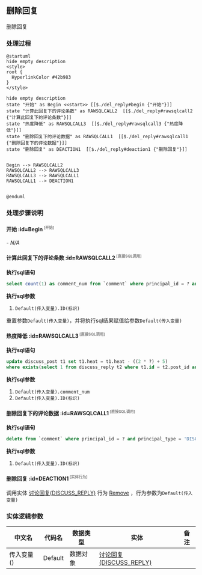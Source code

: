 ## 删除回复 <!-- {docsify-ignore-all} -->

   删除回复

### 处理过程

```plantuml
@startuml
hide empty description
<style>
root {
  HyperlinkColor #42b983
}
</style>

hide empty description
state "开始" as Begin <<start>> [[$./del_reply#begin {"开始"}]]
state "计算此回复下的评论条数" as RAWSQLCALL2  [[$./del_reply#rawsqlcall2 {"计算此回复下的评论条数"}]]
state "热度降低" as RAWSQLCALL3  [[$./del_reply#rawsqlcall3 {"热度降低"}]]
state "删除回复下的评论数据" as RAWSQLCALL1  [[$./del_reply#rawsqlcall1 {"删除回复下的评论数据"}]]
state "删除回复" as DEACTION1  [[$./del_reply#deaction1 {"删除回复"}]]


Begin --> RAWSQLCALL2
RAWSQLCALL2 --> RAWSQLCALL3
RAWSQLCALL3 --> RAWSQLCALL1
RAWSQLCALL1 --> DEACTION1


@enduml
```


### 处理步骤说明

#### 开始 :id=Begin<sup class="footnote-symbol"> <font color=gray size=1>[开始]</font></sup>



*- N/A*
#### 计算此回复下的评论条数 :id=RAWSQLCALL2<sup class="footnote-symbol"> <font color=gray size=1>[直接SQL调用]</font></sup>



<p class="panel-title"><b>执行sql语句</b></p>

```sql
select count(1) as comment_num from `comment` where principal_id = ? and principal_type = 'DISCUSS_REPLY'
```

<p class="panel-title"><b>执行sql参数</b></p>

1. `Default(传入变量).ID(标识)`

重置参数`Default(传入变量)`，并将执行sql结果赋值给参数`Default(传入变量)`

#### 热度降低 :id=RAWSQLCALL3<sup class="footnote-symbol"> <font color=gray size=1>[直接SQL调用]</font></sup>



<p class="panel-title"><b>执行sql语句</b></p>

```sql
update discuss_post t1 set t1.heat = t1.heat - ((2 * ?) + 5)  
where exists(select 1 from discuss_reply t2 where t1.id = t2.post_id and t2.id = ?)
```

<p class="panel-title"><b>执行sql参数</b></p>

1. `Default(传入变量).comment_num`
2. `Default(传入变量).ID(标识)`


#### 删除回复下的评论数据 :id=RAWSQLCALL1<sup class="footnote-symbol"> <font color=gray size=1>[直接SQL调用]</font></sup>



<p class="panel-title"><b>执行sql语句</b></p>

```sql
delete from `comment` where principal_id = ? and principal_type = 'DISCUSS_REPLY'
```

<p class="panel-title"><b>执行sql参数</b></p>

1. `Default(传入变量).ID(标识)`


#### 删除回复 :id=DEACTION1<sup class="footnote-symbol"> <font color=gray size=1>[实体行为]</font></sup>



调用实体 [讨论回复(DISCUSS_REPLY)](module/Team/discuss_reply.md) 行为 [Remove](module/Team/discuss_reply#行为) ，行为参数为`Default(传入变量)`



### 实体逻辑参数

|    中文名   |    代码名    |  数据类型    |  实体   |备注 |
| --------| --------| -------- | -------- | --------   |
|传入变量(<i class="fa fa-check"/></i>)|Default|数据对象|[讨论回复(DISCUSS_REPLY)](module/Team/discuss_reply.md)||
